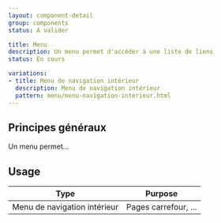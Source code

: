 ```yaml
---
layout: component-detail
group: components
status: A valider

title: Menu
description: Un menu permet d'accéder à une liste de liens
status: En cours

variations:
- title: Menu de navigation intérieur
  description: Menu de navigation intérieur
  pattern: menu/menu-navigation-interieur.html
---
```


## Principes généraux

Un menu permet...

## Usage

| Type              | Purpose                                                                          |
| ---------------   |----------------------------------------------------------------------------------|
| Menu de navigation intérieur| Pages carrefour, ...                     |